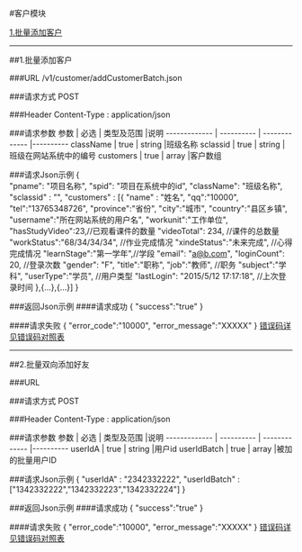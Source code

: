 #客户模块 

[1.批量添加客户](#1)

---
##<a id="1">1.批量添加客户</a>

###<a id="1.1">URL</a>
/v1/customer/addCustomerBatch.json

###<a id="1.2">请求方式</a>
POST

###<a id="1.3">Header</a>
Content-Type : application/json

###<a id="1.4">请求参数</a>
     参数      | 必选 	    | 类型及范围     |说明
-------------  | ---------- | -------------  |---------- 
className      | true	      | string         |班级名称
sclassid       | true	      | string         |班级在网站系统中的编号
customers      | true       | array          |客户数组

###<a id="1.5">请求Json示例</a>
	{       
		"pname": "项目名称",
		"spid": "项目在系统中的id",
		"className": "班级名称",
		"sclassid" : "",
		"customers" : [{
		  "name" : "姓名",
		  "qq":"10000",
		  "tel":"13765348726",
		  "province":"省份",
		  "city":"城市",
		  "country":"县区乡镇",
		  "username":"所在网站系统的用户名",
		  "workunit":"工作单位",
		  "hasStudyVideo":23,//已观看课件的数量
		  "videoTotal": 234, //课件的总数量
		  "workStatus":"68/34/34/34", //作业完成情况
		  "xindeStatus":"未来完成", //心得完成情况
		  "learnStage":"第一学年",//学段
		  "email": "a@b.com",
		  "loginCount": 20, //登录次数
		  "gender": "F",
		  "title":"职称",
		  "job":"教师", //职务
		  "subject":"学科",
		  "userType":"学员", //用户类型
		  "lastLogin": "2015/5/12 17:17:18", //上次登录时间
		},{...},{...}]
	}

###<a id="1.6">返回Json示例</a>
####<a id="1.6.1">请求成功</a>
	{
		"success":"true"
	}

####<a id="1.6.2">请求失败</a>
	{
		"error_code":"10000",
		"error_message":"XXXXX"
	}
[错误码详见错误码对照表](错误码对照表.md)

---
##<a id="2">2.批量双向添加好友</a>

###<a id="2.1">URL</a>


###<a id="2.2">请求方式</a>
POST

###<a id="2.3">Header</a>
Content-Type : application/json

###<a id="2.4">请求参数</a>
     参数      | 必选 	    | 类型及范围     |说明
-------------  | ---------- | -------------  |---------- 
userIdA        | true	    | string         |用户id
userIdBatch    | true       | array          |被加的批量用户ID


###<a id="2.5">请求Json示例</a>
	{
		"userIdA" : "2342332222",
		"userIdBatch" :["1342332222","1342332223","1342332224"]
	}

###<a id="2.6">返回Json示例</a>
####<a id="2.6.1">请求成功</a>
	{
		"success":"true"
	}

####<a id="2.6.2">请求失败</a>
	{
		"error_code":"10000",
		"error_message":"XXXXX"
	}
[错误码详见错误码对照表](错误码对照表.md)

